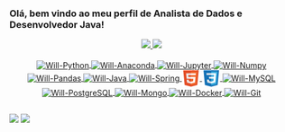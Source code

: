 ### Olá, bem vindo ao meu perfil de Analista de Dados e Desenvolvedor Java!
<div style="display: inline_block" align="center">
  <a href="https://github.com/thaleswillreis">
  <img height="145" src="https://github-readme-stats-sigma-five.vercel.app/api?username=thaleswillreis&hide=prs,issues,contribs&show_icons=true&theme=merko&include_all_commits=true&count_private=true"/>
  <img height="145" src="https://github-readme-stats-sigma-five.vercel.app/api/top-langs/?username=thaleswillreis&layout=compact&langs_count=7&theme=merko"/>
</div>
<div style="display: inline_block" align="center"><br>
     <img align="center" alt="Will-Python" height="30" width="32" title="Python" src="https://cdn.jsdelivr.net/gh/devicons/devicon/icons/python/python-original.svg">
  <img align="center" alt="Will-Anaconda" height="30" width="32" title="Anaconda" src="https://cdn.jsdelivr.net/gh/devicons/devicon/icons/anaconda/anaconda-original.svg" />
      <img align="center" alt="Will-Jupyter" height="30" width="32" title="Jupyter" src="https://cdn.jsdelivr.net/gh/devicons/devicon/icons/jupyter/jupyter-original-wordmark.svg" />
  <img align="center" alt="Will-Numpy" height="30" width="32" title="Numpy" src="https://cdn.jsdelivr.net/gh/devicons/devicon/icons/numpy/numpy-original.svg" />
  <img align="center" alt="Will-Pandas" height="30" width="32" title="Pandas" src="https://cdn.jsdelivr.net/gh/devicons/devicon/icons/pandas/pandas-original.svg" />
   <img align="center" alt="Will-Java" height="30" width="32" title="Java" src="https://cdn.jsdelivr.net/gh/devicons/devicon/icons/java/java-original.svg">
  <img align="center" alt="Will-Spring" height="30" width="32" title="Spring Boot" src="https://cdn.jsdelivr.net/gh/devicons/devicon/icons/spring/spring-original.svg">
  <img align="center" alt="Will-HTML" height="30" width="32" title="HTML" src="https://raw.githubusercontent.com/devicons/devicon/master/icons/html5/html5-original.svg">
  <img align="center" alt="Will-CSS" height="30" width="32" title="CSS" src="https://raw.githubusercontent.com/devicons/devicon/master/icons/css3/css3-original.svg">
  <img align="center" alt="Will-MySQL" height="30" width="32" title="MySQL" src="https://cdn.jsdelivr.net/gh/devicons/devicon/icons/mysql/mysql-original.svg">
    <img align="center" alt="Will-PostgreSQL" height="30" width="32" title="PostgreSQL" src="https://cdn.jsdelivr.net/gh/devicons/devicon/icons/postgresql/postgresql-original.svg" />
  <img align="center" alt="Will-Mongo" height="30" width="32" title="MongoDB" src="https://cdn.jsdelivr.net/gh/devicons/devicon/icons/mongodb/mongodb-original-wordmark.svg">
  <img align="center" alt="Will-Docker" height="30" width="32" title="Docker" src="https://cdn.jsdelivr.net/gh/devicons/devicon/icons/docker/docker-original-wordmark.svg">
  <img align="center" alt="Will-Git" height="30" width="32" title="Git" src="https://cdn.jsdelivr.net/gh/devicons/devicon/icons/git/git-original.svg">
</div>
  
  ##
 
<div> 
  <a href="https://www.linkedin.com/in/thaleswill" target="_blank"><img src="https://img.shields.io/badge/-LinkedIn-%230077B5?style=for-the-badge&logo=linkedin&logoColor=white" target="_blank"></a>
  <a href = "mailto:thaleswillreis@gmail.com"><img src="https://img.shields.io/badge/-Gmail-%23333?style=for-the-badge&logo=gmail&logoColor=white" target="_blank"></a>
 
 
</div>
